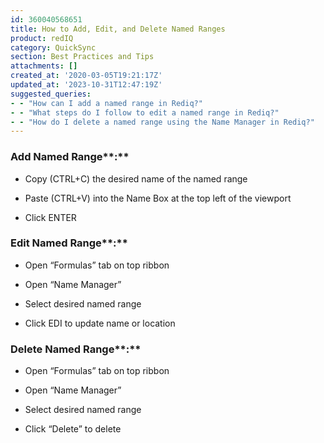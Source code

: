 ```yaml
---
id: 360040568651
title: How to Add, Edit, and Delete Named Ranges
product: redIQ
category: QuickSync
section: Best Practices and Tips
attachments: []
created_at: '2020-03-05T19:21:17Z'
updated_at: '2023-10-31T12:47:19Z'
suggested_queries:
- - "How can I add a named range in Rediq?"
- - "What steps do I follow to edit a named range in Rediq?"
- - "How do I delete a named range using the Name Manager in Rediq?"
---
```

### **Add Named Range****:**

* Copy (CTRL+C) the desired name of the named range
* Paste (CTRL+V) into the Name Box at the top left of the viewport

* Click ENTER

### **Edit Named Range****:**

* Open “Formulas” tab on top ribbon
* Open “Name Manager”
* Select desired named range

* Click EDI to update name or location

### **Delete Named Range****:**

* Open “Formulas” tab on top ribbon
* Open “Name Manager”
* Select desired named range

* Click “Delete” to delete